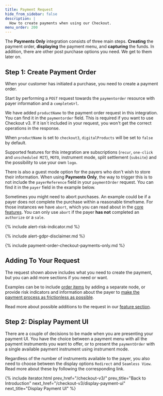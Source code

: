 ```yaml
---
title: Payment Request
hide_from_sidebar: false
description: |
  How to create payments when using our Checkout.
menu_order: 200
---
```


The **Payments Only** integration consists of three main steps.
**Creating** the payment order, **displaying** the payment menu, and
**capturing** the funds. In addition, there are other post purchase options you
need. We get to them later on.

## Step 1: Create Payment Order

When your customer has initiated a purchase, you need to create a payment order.

Start by performing a `POST` request towards the `paymentorder` resource
with payer information and a `completeUrl`.

We have added `productName` to the payment order request in this integration.
You can find it in the `paymentorder` field. This is required if you want to use
Checkout v3. If it isn´t included in your request, you won't get the correct
operations in the response.

When `productName` is set to `checkout3`, `digitalProducts` will be set to
`false` by default.

Supported features for this integration are subscriptions (`recur`, `one-click`
and `unscheduled MIT`), `MOTO`, instrument mode, split settlement (`subsite`)
and the possibility to use your own `logo`.

There is also a guest mode option for the payers who don't wish to store their
information. When using **Payments Only**, the way to trigger this is to not
include the `payerReference` field in your `paymentOrder` request. You can find
it in the `payer` field in the example below.

Sometimes you might need to abort purchases. An example could be if a payer does
not complete the purchase within a reasonable timeframe. For those instances we
have `abort`, which you can read about in the [core features][abort-feature].
You can only use `abort` if the payer **has not** completed an `authorize` or a
`sale`.

{% include alert-risk-indicator.md %}

{% include alert-gdpr-disclaimer.md %}

{% include payment-order-checkout-payments-only.md %}

## Adding To Your Request

The request shown above includes what you need to create the payment, but you
can add more sections if you need or want.

Examples can be to include [order items][order-items] by adding a separate node,
or provide risk indicators and information about the payer to
[make the payment process as frictionless as possible][frictionless].

Read more about possible additions to the request in our
[feature section][features].

## Step 2: Display Payment UI

There are a couple of decisions to be made when you are presenting your payment
UI. You have the choice between a payment menu with all the payment instruments
you want to offer, or to present the `paymentOrder` with a single available
payment instrument using instrument mode.

Regardless of the number of instruments available to the payer, you also need to
choose between the display options `Redirect` and `Seamless View`. Read more
about these by following the corresponding link.

{% include iterator.html prev_href="/checkout-v3/"
                         prev_title="Back to Introduction"
                         next_href="/checkout-v3/display-payment-ui"
                         next_title="Display Payment UI" %}

[abort-feature]: /checkout-v3/payments-only/features/core/abort
[features]: /checkout-v3/payments-only/features/
[frictionless]: /checkout-v3/payments-only/features/core/frictionless-payments
[order-items]: /checkout-v3/payments-only/features/optional/order-items
